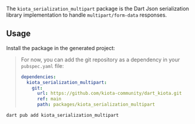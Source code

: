 The `kiota_serialization_multipart` package is the Dart Json serialization library implementation to
handle `multipart/form-data` responses.

## Usage

Install the package in the generated project:

> For now, you can add the git repository as a dependency in your `pubspec.yaml` file:
>
> ```yaml
> dependencies:
>   kiota_serialization_multipart:
>     git:
>       url: https://github.com/kiota-community/dart_kiota.git
>       ref: main
>       path: packages/kiota_serialization_multipart
> ```

```bash
dart pub add kiota_serialization_multipart
```
